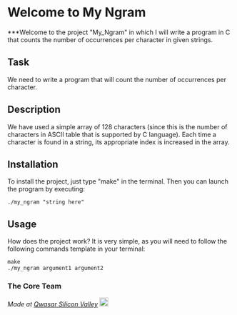 # Welcome to My Ngram
***Welcome to the project "My_Ngram" in which I will write a program in C that counts the number of occurrences per character in given strings.

## Task
We need to write a program that will count the number of occurrences per character.

## Description
We have used a simple array of 128 characters (since this is the number of characters in ASCII table that is supported by C language). Each time a character is found in a string, its appropriate index is increased in the array.

## Installation
To install the project, just type "make" in the terminal. Then you can launch the program by executing:
```
./my_ngram "string here"
```

## Usage
How does the project work? It is very simple, as you will need to follow the following commands template in your terminal:
```
make
./my_ngram argument1 argument2
```

### The Core Team


<span><i>Made at <a href='https://qwasar.io'>Qwasar Silicon Valley</a></i></span>
<span><img alt='Qwasar Silicon Valley Logo' src='https://storage.googleapis.com/qwasar-public/qwasar-logo_50x50.png' width='20px'></span>
